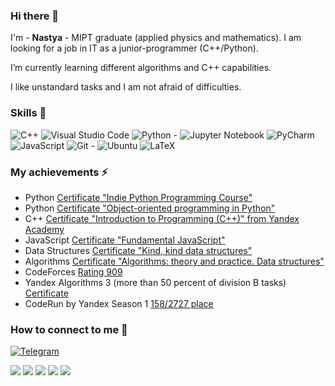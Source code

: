 ### Hi there 👋
I'm - <b>Nastya</b> - MIPT graduate (applied physics and mathematics). I am looking for a job in IT as a junior-programmer (C++/Python). 

I’m currently learning different algorithms and C++ capabilities. 

I like unstandard tasks and I am not afraid of difficulties. 

### Skills 🌱
![C++](https://img.shields.io/badge/c++-%2300599C.svg?style=for-the-badge&logo=c%2B%2B&logoColor=white)
![Visual Studio Code](https://img.shields.io/badge/Visual%20Studio%20Code-0078d7.svg?style=for-the-badge&logo=visual-studio-code&logoColor=white)
![Python - ](https://img.shields.io/badge/python-3670A0?style=for-the-badge&logo=python&logoColor=ffdd54)
![Jupyter Notebook](https://img.shields.io/badge/jupyter-%23FA0F00.svg?style=for-the-badge&logo=jupyter&logoColor=white)
![PyCharm](https://img.shields.io/badge/pycharm-143?style=for-the-badge&logo=pycharm&logoColor=black&color=black&labelColor=green)
![JavaScript](https://img.shields.io/badge/javascript-%23323330.svg?style=for-the-badge&logo=javascript&logoColor=%23F7DF1E)
![Git - ](https://img.shields.io/badge/git-%23F05033.svg?style=for-the-badge&logo=git&logoColor=white)
![Ubuntu](https://img.shields.io/badge/Ubuntu-E95420?style=for-the-badge&logo=ubuntu&logoColor=white)
![LaTeX](https://img.shields.io/badge/latex-%23008080.svg?style=for-the-badge&logo=latex&logoColor=white)

### My achievements ⚡

- Python [Certificate "Indie Python Programming Course"](https://github.com/hazerblu/hazerblu/blob/main/Indi_Python.pdf)
- Python [Certificate "Object-oriented programming in Python"](https://github.com/hazerblu/hazerblu/blob/main/OOP_Python.pdf)
- C++ [Certificate "Introduction to Programming (C++)" from Yandex Academy](https://github.com/hazerblu/hazerblu/blob/main/Intro_c%2B%2B_yandex.pdf)
- JavaScript [Certificate "Fundamental JavaScript"](https://github.com/hazerblu/hazerblu/blob/main/Fundamental_JS.pdf)
- Data Structures [Certificate "Kind, kind data structures"](https://github.com/hazerblu/hazerblu/blob/main/Kind_DS.pdf)
- Algorithms [Certificate "Algorithms: theory and practice. Data structures"](https://github.com/hazerblu/hazerblu/blob/main/Algs_Ds_CSC.pdf)
- CodeForces [Rating 909](https://codeforces.com/profile/waffle_moon)
- Yandex Algorithms 3 (more than 50 percent of division B tasks) [Certificate](https://github.com/hazerblu/hazerblu/blob/main/%D0%AF%D0%BD%D0%B4%D0%B5%D0%BA%D1%81_%D0%90%D0%BB%D0%B3%D0%BE%D1%80%D0%B8%D1%82%D0%BC%D1%8B_3.pdf)
- CodeRun by Yandex Season 1 [158/2727 place](https://coderun.yandex.ru/seasons/first_2023/tracks/backend/rating)

### How to connect to me 💬

[![Telegram](https://img.shields.io/badge/Telegram-2CA5E0?style=for-the-badge&logo=telegram&logoColor=white)](https://t.me/Dark_Ldy)


![](https://github-profile-summary-cards.vercel.app/api/cards/profile-details?username=hazerblu&theme=aura)
![](https://github-profile-summary-cards.vercel.app/api/cards/most-commit-language?username=hazerblu&theme=aura)
![](https://github-profile-summary-cards.vercel.app/api/cards/repos-per-language?username=hazerblu&theme=aura)
![](https://github-profile-summary-cards.vercel.app/api/cards/stats?username=hazerblu&theme=aura)
![](https://github-profile-summary-cards.vercel.app/api/cards/productive-time?username=hazerblu&theme=aura)

<!--
**hazerblu/hazerblu** is a ✨ _special_ ✨ repository because its `README.md` (this file) appears on your GitHub profile.

Here are some ideas to get you started:

- 🔭 I’m currently working on ...
- 🌱 I’m currently learning ...
- 👯 I’m looking to collaborate on ...
- 🤔 I’m looking for help with ...
- 💬 Ask me about ...
- 📫 How to reach me: ...
- 😄 Pronouns: ...
- ⚡ Fun fact: ...
-->

